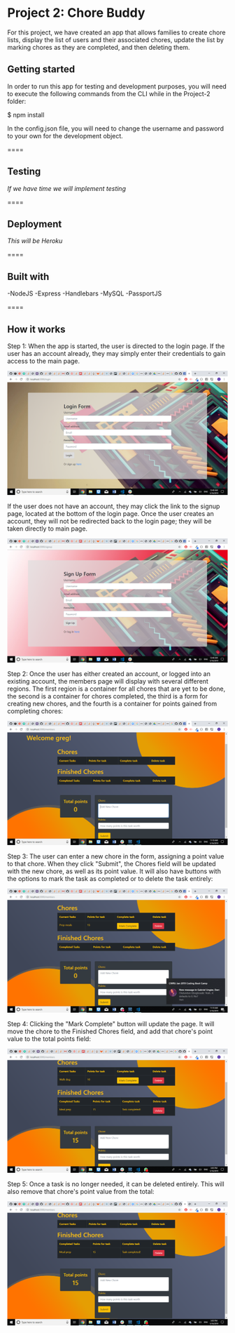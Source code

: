 # Project 2: Chore Buddy

For this project, we have created an app that allows families to create chore lists, display the list of users and their associated chores, update the list by marking chores as they are completed, and then deleting them.

## Getting started

In order to run this app for testing and development purposes, you will need to execute the following commands from the CLI while in the Project-2 folder:

$ npm install

In the config.json file, you will need to change the username and password to your own for the development object.

====

## Testing

*If we have time we will implement testing*

====

## Deployment

*This will be Heroku*

====

## Built with

-NodeJS
-Express
-Handlebars
-MySQL
-PassportJS

====

## How it works

Step 1: When the app is started, the user is directed to the login page. If the user has an account already, they may simply enter their credentials to gain access to the main page.

![alt text](https://github.com/Olutundun/Project-2/blob/master/public/images/Login.png)

If the user does not have an account, they may click the link to the signup page, located at the bottom of the login page. Once the user creates an account, they will not be redirected back to the login page; they will be taken directly to main page.

![alt text](https://github.com/Olutundun/Project-2/blob/master/public/images/Signup.png)

Step 2: Once the user has either created an account, or logged into an existing account, the members page will display with several different regions. The first region is a container for all chores that are yet to be done, the second is a container for chores completed, the third is a form for creating new chores, and the fourth is a container for points gained from completing chores:

![alt text](https://github.com/Olutundun/Project-2/blob/master/public/images/Main-page.png)

Step 3: The user can enter a new chore in the form, assigning a point value to that chore. When they click "Submit", the Chores field will be updated with the new chore, as well as its point value. It will also have buttons with the options to mark the task as completed or to delete the task entirely:

![alt text](https://github.com/Olutundun/Project-2/blob/master/public/images/Task-added.png)

Step 4: Clicking the "Mark Complete" button will update the page. It will move the chore to the Finished Chores field,
and add that chore's point value to the total points field:

![alt text](https://github.com/Olutundun/Project-2/blob/master/public/images/Task-complete.png)

Step 5: Once a task is no longer needed, it can be deleted entirely. This will also remove that chore's point value from the total:

![alt text](https://github.com/Olutundun/Project-2/blob/master/public/images/Task-delete.png)
